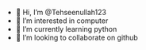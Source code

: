 - 👋 Hi, I’m @Tehseenullah123
- 👀 I’m interested in computer
- 🌱 I’m currently learning python
- 💞️ I’m looking to collaborate on github
<!---
Tehseenullah123/Tehseenullah123 is a ✨ special ✨ repository because its `README.md` (this file) appears on your GitHub profile.
You can click the Preview link to take a look at your changes.
--->
